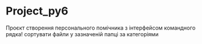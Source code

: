 # Project_py6
Проєкт створення персонального помічника з інтерфейсом командного рядка!
сортувати файли у зазначеній папці за категоріями

